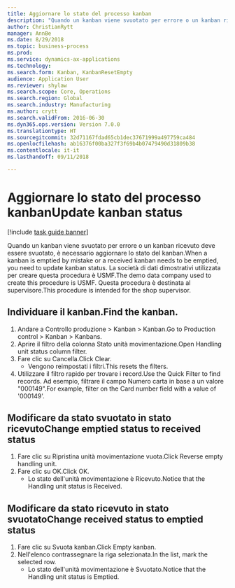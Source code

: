 ```yaml
--- 
title: Aggiornare lo stato del processo kanban
description: "Quando un kanban viene svuotato per errore o un kanban ricevuto deve essere svuotato, è necessario aggiornare lo stato del kanban."
author: ChristianRytt
manager: AnnBe
ms.date: 8/29/2018
ms.topic: business-process
ms.prod: 
ms.service: dynamics-ax-applications
ms.technology: 
ms.search.form: Kanban, KanbanResetEmpty
audience: Application User
ms.reviewer: shylaw
ms.search.scope: Core, Operations
ms.search.region: Global
ms.search.industry: Manufacturing
ms.author: crytt
ms.search.validFrom: 2016-06-30
ms.dyn365.ops.version: Version 7.0.0
ms.translationtype: HT
ms.sourcegitcommit: 32d71167fdad65cb1dec37671999a497759ca484
ms.openlocfilehash: ab16376f00ba327f3f69b4b07479490d31809b38
ms.contentlocale: it-it
ms.lasthandoff: 09/11/2018

---
```

# <a name="update-kanban-status"></a><span data-ttu-id="747d8-103">Aggiornare lo stato del processo kanban</span><span class="sxs-lookup"><span data-stu-id="747d8-103">Update kanban status</span></span>

[!include [task guide banner](../../includes/task-guide-banner.md)]

<span data-ttu-id="747d8-104">Quando un kanban viene svuotato per errore o un kanban ricevuto deve essere svuotato, è necessario aggiornare lo stato del kanban.</span><span class="sxs-lookup"><span data-stu-id="747d8-104">When a kanban is emptied by mistake or a received kanban needs to be emptied, you need to update kanban status.</span></span> <span data-ttu-id="747d8-105">La società di dati dimostrativi utilizzata per creare questa procedura è USMF.</span><span class="sxs-lookup"><span data-stu-id="747d8-105">The demo data company used to create this procedure is USMF.</span></span> <span data-ttu-id="747d8-106">Questa procedura è destinata al supervisore.</span><span class="sxs-lookup"><span data-stu-id="747d8-106">This procedure is intended for the shop supervisor.</span></span>


## <a name="find-the-kanban"></a><span data-ttu-id="747d8-107">Individuare il kanban.</span><span class="sxs-lookup"><span data-stu-id="747d8-107">Find the kanban.</span></span>
1. <span data-ttu-id="747d8-108">Andare a Controllo produzione > Kanban > Kanban.</span><span class="sxs-lookup"><span data-stu-id="747d8-108">Go to Production control > Kanban > Kanbans.</span></span>
2. <span data-ttu-id="747d8-109">Aprire il filtro della colonna Stato unità movimentazione.</span><span class="sxs-lookup"><span data-stu-id="747d8-109">Open Handling unit status column filter.</span></span>
3. <span data-ttu-id="747d8-110">Fare clic su Cancella.</span><span class="sxs-lookup"><span data-stu-id="747d8-110">Click Clear.</span></span>
    * <span data-ttu-id="747d8-111">Vengono reimpostati i filtri.</span><span class="sxs-lookup"><span data-stu-id="747d8-111">This resets the filters.</span></span>  
4. <span data-ttu-id="747d8-112">Utilizzare il filtro rapido per trovare i record.</span><span class="sxs-lookup"><span data-stu-id="747d8-112">Use the Quick Filter to find records.</span></span> <span data-ttu-id="747d8-113">Ad esempio, filtrare il campo Numero carta in base a un valore "000149".</span><span class="sxs-lookup"><span data-stu-id="747d8-113">For example, filter on the Card number field with a value of '000149'.</span></span>

## <a name="change-emptied-status-to-received-status"></a><span data-ttu-id="747d8-114">Modificare da stato svuotato in stato ricevuto</span><span class="sxs-lookup"><span data-stu-id="747d8-114">Change emptied status to received status</span></span>
1. <span data-ttu-id="747d8-115">Fare clic su Ripristina unità movimentazione vuota.</span><span class="sxs-lookup"><span data-stu-id="747d8-115">Click Reverse empty handling unit.</span></span>
2. <span data-ttu-id="747d8-116">Fare clic su OK.</span><span class="sxs-lookup"><span data-stu-id="747d8-116">Click OK.</span></span>
    * <span data-ttu-id="747d8-117">Lo stato dell'unità movimentazione è Ricevuto.</span><span class="sxs-lookup"><span data-stu-id="747d8-117">Notice that the Handling unit status is Received.</span></span>  

## <a name="change-received-status-to-emptied-status"></a><span data-ttu-id="747d8-118">Modificare da stato ricevuto in stato svuotato</span><span class="sxs-lookup"><span data-stu-id="747d8-118">Change received status to emptied status</span></span>
1. <span data-ttu-id="747d8-119">Fare clic su Svuota kanban.</span><span class="sxs-lookup"><span data-stu-id="747d8-119">Click Empty kanban.</span></span>
2. <span data-ttu-id="747d8-120">Nell'elenco contrassegnare la riga selezionata.</span><span class="sxs-lookup"><span data-stu-id="747d8-120">In the list, mark the selected row.</span></span>
    * <span data-ttu-id="747d8-121">Lo stato dell'unità movimentazione è Svuotato.</span><span class="sxs-lookup"><span data-stu-id="747d8-121">Notice that the Handling unit status is Emptied.</span></span>  


